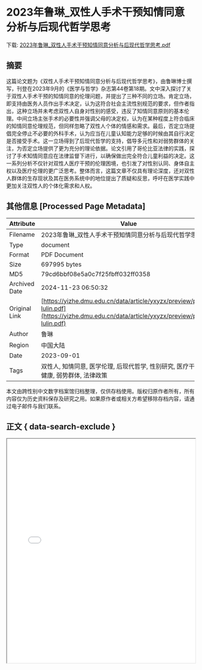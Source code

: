 # 2023年鲁琳_双性人手术干预知情同意分析与后现代哲学思考

<!-- tcd_download_link -->
下载: <a href="2023年鲁琳_双性人手术干预知情同意分析与后现代哲学思考.pdf" download>2023年鲁琳_双性人手术干预知情同意分析与后现代哲学思考.pdf</a>
<!-- tcd_download_link_end -->

## 摘要

<!-- tcd_abstract -->
这篇论文题为《双性人手术干预知情同意分析与后现代哲学思考》，由鲁琳博士撰写，刊登在2023年9月的《医学与哲学》杂志第44卷第18期。文中深入探讨了关于双性人手术干预的知情同意的伦理问题，并提出了三种不同的立场。肯定立场，即支持由医务人员作出手术决定，认为这符合社会主流性别规范的要求，但作者指出，这种立场并未考虑双性人自身对性别的感受，违反了知情同意原则的基本伦理。中间立场主张手术的必要性并强调父母的决定权，认为在某种程度上符合临床的知情同意伦理规范，但同样忽略了双性人个体的情感和需求。最后，否定立场提倡完全停止不必要的外科手术，认为应当在儿童认知能力足够的时候由其自行决定是否接受手术。这一立场得到了后现代哲学的支持，倡导多元性和对弱势群体的关注，为否定立场提供了更为充分的理论依据。论文引用了哥伦比亚法律的实践，探讨了手术知情同意应在法律监督下进行，以确保做出完全符合儿童利益的决定。这一系列分析不仅针对双性人医疗干预的伦理困境，也引发了对性别认同、身体自主权以及医疗伦理的更广泛思考。整体而言，这篇文章不仅具有理论深度，还对双性人群体的生存现状及其在医务系统中的地位提出了质疑和反思，呼吁在医学实践中更加关注双性人的个体化需求和人权。

<!-- tcd_abstract_end -->

## 其他信息 [Processed Page Metadata]

| Attribute       | Value                                  |
|-----------------|----------------------------------------|
| Filename        | 2023年鲁琳_双性人手术干预知情同意分析与后现代哲学思考.pdf                             |
| Type            | document                                 |
| Format          | PDF Document                               |
| Size            | 697995 bytes                           |
| MD5             | 79cd6bbf08e5a0c7f25fbff032ff0358                                  |
| Archived Date   | 2024-11-23 06:50:32                             |
| Original Link   | [https://yizhe.dmu.edu.cn/data/article/yxyzx/preview/pdf/19-lulin.pdf](https://yizhe.dmu.edu.cn/data/article/yxyzx/preview/pdf/19-lulin.pdf)                         |
| Author          | 鲁琳                               |
| Region          | 中国大陆                               |
| Date            | 2023-09-01                                 |
| Tags            | 双性人, 知情同意, 医学伦理, 后现代哲学, 性别研究, 医疗干预, 心理健康, 弱势群体, 法律政策                                 |

本文由跨性别中文数字档案馆归档整理，仅供存档使用。版权归原作者所有，所有内容仅为历史资料保存及研究之用。如果原作者或相关方希望移除存档内容，请通过电子邮件与我们联系。

## 正文 { data-search-exclude }

<!-- tcd_main_text -->
<iframe src="../2023年鲁琳_双性人手术干预知情同意分析与后现代哲学思考.pdf" width="100%" height="600px">
    <p>无法显示PDF，请下载查看。</p>
</iframe>
<!-- tcd_main_text_end -->

